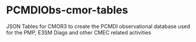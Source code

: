 # PCMDIObs-cmor-tables
JSON Tables for CMOR3 to create the PCMDI observational database used for the PMP, E3SM Diags and other CMEC related activities
